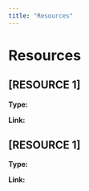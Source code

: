 ```yaml
---
title: "Resources"
---
```


# Resources

## [RESOURCE 1]

**Type:**

**Link:**

## [RESOURCE 1]

**Type:**

**Link:**